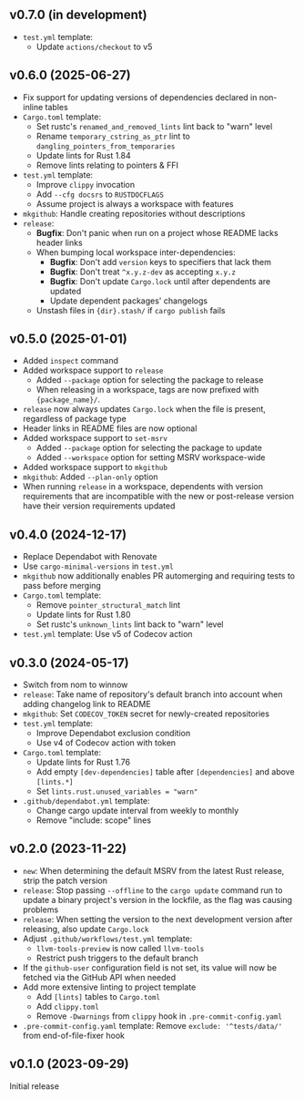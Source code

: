 v0.7.0 (in development)
-----------------------
- `test.yml` template:
    - Update `actions/checkout` to v5

v0.6.0 (2025-06-27)
-------------------
- Fix support for updating versions of dependencies declared in non-inline
  tables
- `Cargo.toml` template:
    - Set rustc's `renamed_and_removed_lints` lint back to "warn" level
    - Rename `temporary_cstring_as_ptr` lint to
      `dangling_pointers_from_temporaries`
    - Update lints for Rust 1.84
    - Remove lints relating to pointers & FFI
- `test.yml` template:
    - Improve `clippy` invocation
    - Add `--cfg docsrs` to `RUSTDOCFLAGS`
    - Assume project is always a workspace with features
- `mkgithub`: Handle creating repositories without descriptions
- `release`:
    - **Bugfix**: Don't panic when run on a project whose README lacks header
      links
    - When bumping local workspace inter-dependencies:
        - **Bugfix**: Don't add `version` keys to specifiers that lack them
        - **Bugfix**: Don't treat `^x.y.z-dev` as accepting `x.y.z`
        - **Bugfix**: Don't update `Cargo.lock` until after dependents are updated
        - Update dependent packages' changelogs
    - Unstash files in `{dir}.stash/` if `cargo publish` fails

v0.5.0 (2025-01-01)
-------------------
- Added `inspect` command
- Added workspace support to `release`
    - Added `--package` option for selecting the package to release
    - When releasing in a workspace, tags are now prefixed with
      `{package_name}/`.
- `release` now always updates `Cargo.lock` when the file is present,
  regardless of package type
- Header links in README files are now optional
- Added workspace support to `set-msrv`
    - Added `--package` option for selecting the package to update
    - Added `--workspace` option for setting MSRV workspace-wide
- Added workspace support to `mkgithub`
- `mkgithub`: Added `--plan-only` option
- When running `release` in a workspace, dependents with version requirements
  that are incompatible with the new or post-release version have their version
  requirements updated

v0.4.0 (2024-12-17)
-------------------
- Replace Dependabot with Renovate
- Use `cargo-minimal-versions` in `test.yml`
- `mkgithub` now additionally enables PR automerging and requiring tests to
  pass before merging
- `Cargo.toml` template:
    - Remove `pointer_structural_match` lint
    - Update lints for Rust 1.80
    - Set rustc's `unknown_lints` lint back to "warn" level
- `test.yml` template: Use v5 of Codecov action

v0.3.0 (2024-05-17)
-------------------
- Switch from nom to winnow
- `release`: Take name of repository's default branch into account when adding
  changelog link to README
- `mkgithub`: Set `CODECOV_TOKEN` secret for newly-created repositories
- `test.yml` template:
    - Improve Dependabot exclusion condition
    - Use v4 of Codecov action with token
- `Cargo.toml` template:
    - Update lints for Rust 1.76
    - Add empty `[dev-dependencies]` table after `[dependencies]` and above
      `[lints.*]`
    - Set `lints.rust.unused_variables = "warn"`
- `.github/dependabot.yml` template:
    - Change cargo update interval from weekly to monthly
    - Remove "include: scope" lines

v0.2.0 (2023-11-22)
-------------------
- `new`: When determining the default MSRV from the latest Rust release, strip
  the patch version
- `release`: Stop passing `--offline` to the `cargo update` command run to
  update a binary project's version in the lockfile, as the flag was causing
  problems
- `release`: When setting the version to the next development version after
  releasing, also update `Cargo.lock`
- Adjust `.github/workflows/test.yml` template:
    - `llvm-tools-preview` is now called `llvm-tools`
    - Restrict push triggers to the default branch
- If the `github-user` configuration field is not set, its value will now be
  fetched via the GitHub API when needed
- Add more extensive linting to project template
    - Add `[lints]` tables to `Cargo.toml`
    - Add `clippy.toml`
    - Remove `-Dwarnings` from `clippy` hook in `.pre-commit-config.yaml`
- `.pre-commit-config.yaml` template: Remove `exclude: '^tests/data/'` from
  end-of-file-fixer hook

v0.1.0 (2023-09-29)
-------------------
Initial release
